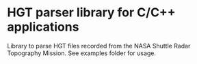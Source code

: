 # HGT parser library for C/C++ applications

Library to parse HGT files recorded from the NASA Shuttle Radar Topography Mission.
See examples folder for usage.

